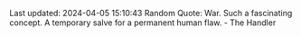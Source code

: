 Last updated: 2024-04-05 15:10:43
Random Quote: War. Such a fascinating concept. A temporary salve for a permanent human flaw. - The Handler